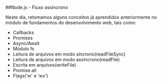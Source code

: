 ##Node.js - Fluxo assíncrono

Neste dia, retomamos alguns conceitos já aprendidos anteriormente no módulo de fundamentos do desenvolvimento web, tais como:
- Callbacks
- Promises
- Async/Await
- Módulo fs
- Leitura de arquivos em modo síncrono(readFileSync)
- Leitura de arquivos em modo assíncrono(readFile)
- Escrita em arquivos(writeFile)
- Promise.all
- Flags('w' e 'wx')

